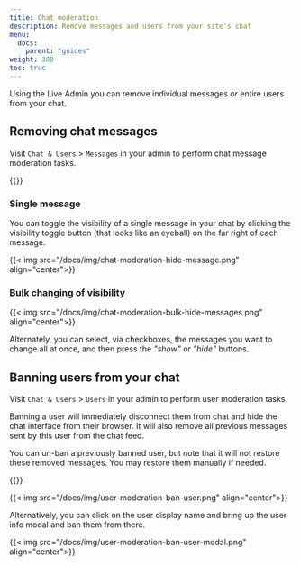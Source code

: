 ```yaml
---
title: Chat moderation
description: Remove messages and users from your site's chat
menu:
  docs:
    parent: "guides"
weight: 300
toc: true
---
```


Using the Live Admin you can remove individual messages or entire users from your chat.

## Removing chat messages

Visit `Chat & Users` > `Messages` in your admin to perform chat message moderation tasks.

{{<versionsupport feature="Chat message moderation" version="0.0.5">}}

### Single message

You can toggle the visibility of a single message in your chat by clicking the visibility toggle button (that looks like an eyeball) on the far right of each message.

{{< img src="/docs/img/chat-moderation-hide-message.png" align="center">}}

### Bulk changing of visibility

{{< img src="/docs/img/chat-moderation-bulk-hide-messages.png" align="center">}}

Alternately, you can select, via checkboxes, the messages you want to change all at once, and then press the _"show"_ or _"hide"_ buttons.

## Banning users from your chat

Visit `Chat & Users` > `Users` in your admin to perform user moderation tasks.

Banning a user will immediately disconnect them from chat and hide the chat interface from their browser. It will also remove all previous messages sent by this user from the chat feed.

You can un-ban a previously banned user, but note that it will not restore these removed messages. You may restore them manually if needed.

{{<versionsupport feature="Chat user moderation" version="0.0.8">}}

{{< img src="/docs/img/user-moderation-ban-user.png" align="center">}}

Alternatively, you can click on the user display name and bring up the user info modal and ban them from there.

{{< img src="/docs/img/user-moderation-ban-user-modal.png" align="center">}}
